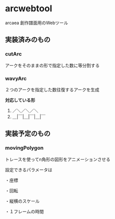 # arcwebtool

arcaea 創作譜面用のWebツール

## 実装済みのもの

### cutArc

アークをそのままの形で指定した数に等分割する

### wavyArc

２つのアークを指定した数往復するアークを生成

**対応している形**
1. ／＼／＼／＼
2. ＿|￣|＿|￣|＿|￣

## 実装予定のもの
### movingPolygon

トレースを使ってn角形の図形をアニメーションさせる　　

設定できるパラメータは

・座標

・回転

・縦横のスケール

・１フレームの時間
